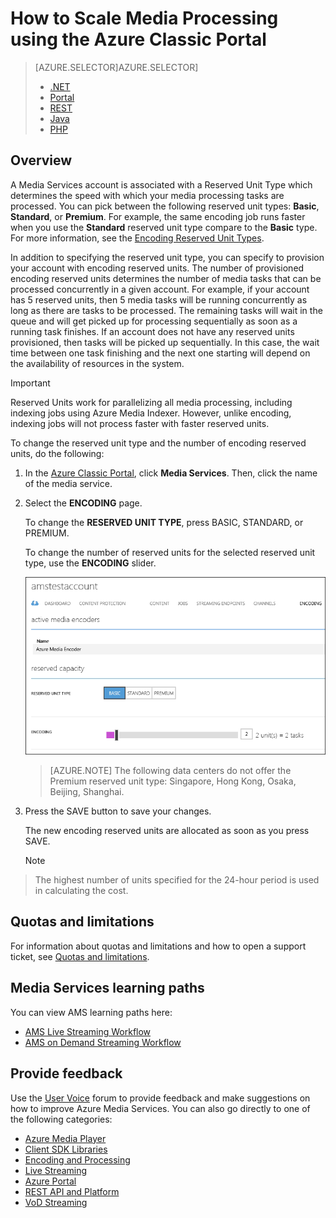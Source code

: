 <properties
    pageTitle="How to Scale Media Processing using the Azure Classic Portal"
    description="Learn how to scale Media Services by specifying the number of On-Demand Streaming Reserved Units and Encoding Reserved Units that you would like your account to be provisioned with."
    services="media-services"
    documentationCenter=""
    authors="juliako,milangada"
    manager="dwrede"
    editor=""/>

<tags
    ms.service="media-services"
    ms.workload="media"
    ms.tgt_pltfrm="na"
    ms.devlang="na"
    ms.topic="article"
    ms.date="10/15/2015"
    ms.author="juliako"/>


# How to Scale Media Processing using the Azure Classic Portal
> [AZURE.SELECTOR]AZURE.SELECTOR]
> 
> * [.NET](media-services-dotnet-encoding-units.md)
> * [Portal](media-services-portal-encoding-units.md)
> * [REST](https://msdn.microsoft.com/library/azure/dn859236.aspx)
> * [Java](https://github.com/southworkscom/azure-sdk-for-media-services-java-samples)
> * [PHP](https://github.com/Azure/azure-sdk-for-php/tree/master/examples/MediaServices)
> 
> 
## Overview
A Media Services account is associated with a Reserved Unit Type which determines the speed with which your media processing tasks are processed. You can pick between the following reserved unit types: **Basic**, **Standard**, or **Premium**. For example, the same encoding job runs faster when you use the **Standard** reserved unit type compare to the **Basic** type. For more information, see the [Encoding Reserved Unit Types](https://azure.microsoft.com/blog/author/milanga/).

In addition to specifying the reserved unit type, you can specify to provision your account with encoding reserved units. The number of provisioned encoding reserved units determines the number of media tasks that can be processed concurrently in a given account. For example, if your account has 5 reserved units, then 5 media tasks will be running concurrently as long as there are tasks to be processed. The remaining tasks will wait in the queue and will get picked up for processing sequentially as soon as a running task finishes. If an account does not have any reserved units provisioned, then tasks will be picked up sequentially. In this case, the wait time between one task finishing and the next one starting will depend on the availability of resources in the system.

> [!IMPORTANT]
> Reserved Units work for parallelizing all media processing, including indexing jobs using Azure Media Indexer.  However, unlike encoding,  indexing jobs will not process faster with faster reserved units.
> 
> 
To change the reserved unit type and the number of encoding reserved units, do the following:

1. In the [Azure Classic Portal](https://manage.windowsazure.com/), click **Media Services**. Then, click the name of the media service.

2. Select the **ENCODING** page.

    To change the **RESERVED UNIT TYPE**, press BASIC, STANDARD, or PREMIUM.

    To change the number of reserved units for the selected reserved unit type, use the **ENCODING** slider.


    ![Processors page](./media/media-services-portal-encoding-units/media-services-encoding-scale.png)


    >[AZURE.NOTE] The following data centers do not offer the Premium reserved unit type: Singapore, Hong Kong, Osaka, Beijing, Shanghai.

1. Press the SAVE button to save your changes.

    The new encoding reserved units are allocated as soon as you press SAVE.

   > [!NOTE]
> The highest number of units specified for the 24-hour period is used in calculating the cost.
> 
> 

## Quotas and limitations
For information about quotas and limitations and how to open a support ticket, see [Quotas and limitations](media-services-quotas-and-limitations.md).

## Media Services learning paths
You can view AMS learning paths here:

- [AMS Live Streaming Workflow](https://azure.microsoft.com/documentation/learning-paths/media-services-streaming-live/)
- [AMS on Demand Streaming Workflow](https://azure.microsoft.com/documentation/learning-paths/media-services-streaming-on-demand/)

## Provide feedback
Use the [User Voice](http://go.microsoft.com/fwlink/?linkid=698785&clcid=0x409) forum to provide feedback and make suggestions on how to improve Azure Media Services. You can also go directly to one of the following categories: 

- [Azure Media Player](https://feedback.azure.com/forums/169396-media-services/category/109320-azure-media-player/)
- [Client SDK Libraries](https://feedback.azure.com/forums/169396-media-services/category/144435-client-sdks/)
- [Encoding and Processing](https://feedback.azure.com/forums/169396-media-services/category/144411-encoding-and-processing/)
- [Live Streaming](https://feedback.azure.com/forums/169396-media-services/category/144414-live-streaming/)
- [Azure Portal](https://feedback.azure.com/forums/169396-media-services/category/144432-portal/)
- [REST API and Platform](https://feedback.azure.com/forums/169396-media-services/category/144423-rest-api-and-platform/)
- [VoD Streaming](https://feedback.azure.com/forums/169396-media-services/category/144429-vod-streaming/)


